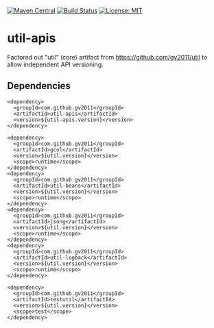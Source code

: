 [![Maven Central](https://img.shields.io/maven-central/v/com.github.gv2011/util-apis.svg)](https://repo1.maven.org/maven2/com/github/gv2011/util-apis/)
[![Build Status](https://app.travis-ci.com/gv2011/util-apis.svg?branch=dev)](https://app.travis-ci.com/github/gv2011/util-apis)
[![License: MIT](https://img.shields.io/badge/License-MIT-green.svg)](https://opensource.org/licenses/MIT)

# util-apis

Factored out "util" (core) artifact from https://github.com/gv2011/util
to allow independent API versioning.


## Dependencies

    <dependency>
      <groupId>com.github.gv2011</groupId>
      <artifactId>util-apis</artifactId>
      <version>${util-apis.version}</version>
    </dependency>
    
    <dependency>
      <groupId>com.github.gv2011</groupId>
      <artifactId>gcol</artifactId>
      <version>${util.version}</version>
      <scope>runtime</scope>
    </dependency>
    <dependency>
      <groupId>com.github.gv2011</groupId>
      <artifactId>util-beans</artifactId>
      <version>${util.version}</version>
      <scope>runtime</scope>
    </dependency>
    <dependency>
      <groupId>com.github.gv2011</groupId>
      <artifactId>jsong</artifactId>
      <version>${util.version}</version>
      <scope>runtime</scope>
    </dependency>
    <dependency>
      <groupId>com.github.gv2011</groupId>
      <artifactId>util-logback</artifactId>
      <version>${util.version}</version>
      <scope>runtime</scope>
    </dependency>
    
    <dependency>
      <groupId>com.github.gv2011</groupId>
      <artifactId>testutil</artifactId>
      <version>${util.version}</version>
      <scope>test</scope>
    </dependency>
